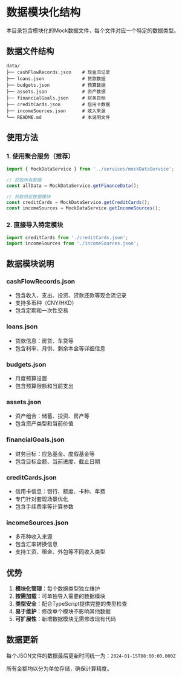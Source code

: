 # 数据模块化结构

本目录包含模块化的Mock数据文件，每个文件对应一个特定的数据类型。

## 数据文件结构

```
data/
├── cashFlowRecords.json    # 现金流记录
├── loans.json              # 贷款数据
├── budgets.json            # 预算数据
├── assets.json             # 资产数据
├── financialGoals.json     # 财务目标
├── creditCards.json        # 信用卡数据
├── incomeSources.json      # 收入来源
└── README.md               # 本说明文件
```

## 使用方法

### 1. 使用聚合服务（推荐）

```typescript
import { MockDataService } from '../services/mockDataService';

// 获取所有数据
const allData = MockDataService.getFinanceData();

// 获取特定数据模块
const creditCards = MockDataService.getCreditCards();
const incomeSources = MockDataService.getIncomeSources();
```

### 2. 直接导入特定模块

```typescript
import creditCards from './creditCards.json';
import incomeSources from './incomeSources.json';
```

## 数据模块说明

### cashFlowRecords.json
- 包含收入、支出、投资、贷款还款等现金流记录
- 支持多币种（CNY/HKD）
- 包含定期和一次性交易

### loans.json
- 贷款信息：房贷、车贷等
- 包含利率、月供、剩余本金等详细信息

### budgets.json
- 月度预算设置
- 包含预算限额和当前支出

### assets.json
- 资产组合：储蓄、投资、房产等
- 包含资产类型和当前价值

### financialGoals.json
- 财务目标：应急基金、度假基金等
- 包含目标金额、当前进度、截止日期

### creditCards.json
- 信用卡信息：银行、额度、卡种、年费
- 专门针对套现场景优化
- 包含手续费率等计算参数

### incomeSources.json
- 多币种收入来源
- 包含汇率转换信息
- 支持工资、租金、外包等不同收入类型

## 优势

1. **模块化管理**：每个数据类型独立维护
2. **按需加载**：可单独导入需要的数据模块
3. **类型安全**：配合TypeScript提供完整的类型检查
4. **易于维护**：修改单个模块不影响其他数据
5. **可扩展性**：新增数据模块无需修改现有代码

## 数据更新

每个JSON文件的数据最后更新时间统一为：`2024-01-15T08:00:00.000Z`

所有金额均以分为单位存储，确保计算精度。